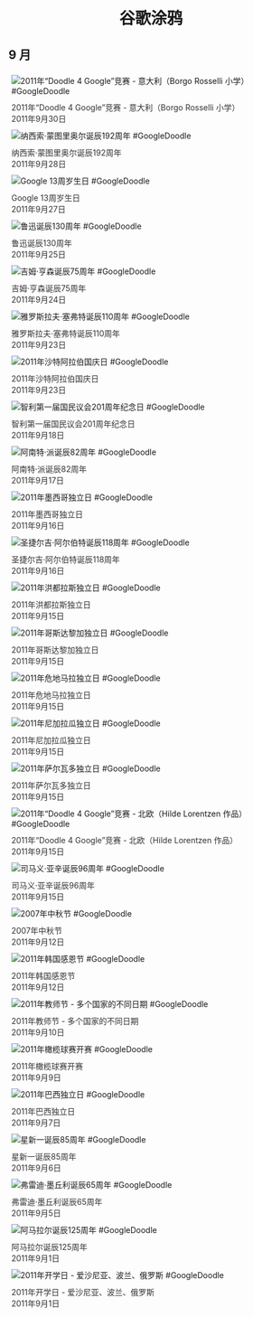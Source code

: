 
<h1 align="center"> 谷歌涂鸦 </h1>




## 9 月

<div class="image">


<img src="" alt="2011年“Doodle 4 Google”竞赛 - 意大利（Borgo Rosselli 小学） #GoogleDoodle" style="margin: 5px"/>
<div class="info" style="font-size: 14px; color:#333333; margin:5px"><div class="title">2011年“Doodle 4 Google”竞赛 - 意大利（Borgo Rosselli 小学）</div><div class="date">2011年9月30日</div></div>

<img src="" alt="纳西索·蒙图里奥尔诞辰192周年 #GoogleDoodle" style="margin: 5px"/>
<div class="info" style="font-size: 14px; color:#333333; margin:5px"><div class="title">纳西索·蒙图里奥尔诞辰192周年</div><div class="date">2011年9月28日</div></div>

<img src="" alt="Google 13周岁生日 #GoogleDoodle" style="margin: 5px"/>
<div class="info" style="font-size: 14px; color:#333333; margin:5px"><div class="title">Google 13周岁生日</div><div class="date">2011年9月27日</div></div>

<img src="" alt="鲁迅诞辰130周年 #GoogleDoodle" style="margin: 5px"/>
<div class="info" style="font-size: 14px; color:#333333; margin:5px"><div class="title">鲁迅诞辰130周年</div><div class="date">2011年9月25日</div></div>

<img src="" alt="吉姆·亨森诞辰75周年 #GoogleDoodle" style="margin: 5px"/>
<div class="info" style="font-size: 14px; color:#333333; margin:5px"><div class="title">吉姆·亨森诞辰75周年</div><div class="date">2011年9月24日</div></div>

<img src="" alt="雅罗斯拉夫·塞弗特诞辰110周年 #GoogleDoodle" style="margin: 5px"/>
<div class="info" style="font-size: 14px; color:#333333; margin:5px"><div class="title">雅罗斯拉夫·塞弗特诞辰110周年</div><div class="date">2011年9月23日</div></div>

<img src="" alt="2011年沙特阿拉伯国庆日 #GoogleDoodle" style="margin: 5px"/>
<div class="info" style="font-size: 14px; color:#333333; margin:5px"><div class="title">2011年沙特阿拉伯国庆日</div><div class="date">2011年9月23日</div></div>

<img src="" alt="智利第一届国民议会201周年纪念日 #GoogleDoodle" style="margin: 5px"/>
<div class="info" style="font-size: 14px; color:#333333; margin:5px"><div class="title">智利第一届国民议会201周年纪念日</div><div class="date">2011年9月18日</div></div>

<img src="" alt="阿南特·派诞辰82周年 #GoogleDoodle" style="margin: 5px"/>
<div class="info" style="font-size: 14px; color:#333333; margin:5px"><div class="title">阿南特·派诞辰82周年</div><div class="date">2011年9月17日</div></div>

<img src="" alt="2011年墨西哥独立日 #GoogleDoodle" style="margin: 5px"/>
<div class="info" style="font-size: 14px; color:#333333; margin:5px"><div class="title">2011年墨西哥独立日</div><div class="date">2011年9月16日</div></div>

<img src="" alt="圣捷尔吉·阿尔伯特诞辰118周年 #GoogleDoodle" style="margin: 5px"/>
<div class="info" style="font-size: 14px; color:#333333; margin:5px"><div class="title">圣捷尔吉·阿尔伯特诞辰118周年</div><div class="date">2011年9月16日</div></div>

<img src="" alt="2011年洪都拉斯独立日 #GoogleDoodle" style="margin: 5px"/>
<div class="info" style="font-size: 14px; color:#333333; margin:5px"><div class="title">2011年洪都拉斯独立日</div><div class="date">2011年9月15日</div></div>

<img src="" alt="2011年哥斯达黎加独立日 #GoogleDoodle" style="margin: 5px"/>
<div class="info" style="font-size: 14px; color:#333333; margin:5px"><div class="title">2011年哥斯达黎加独立日</div><div class="date">2011年9月15日</div></div>

<img src="" alt="2011年危地马拉独立日 #GoogleDoodle" style="margin: 5px"/>
<div class="info" style="font-size: 14px; color:#333333; margin:5px"><div class="title">2011年危地马拉独立日</div><div class="date">2011年9月15日</div></div>

<img src="" alt="2011年尼加拉瓜独立日 #GoogleDoodle" style="margin: 5px"/>
<div class="info" style="font-size: 14px; color:#333333; margin:5px"><div class="title">2011年尼加拉瓜独立日</div><div class="date">2011年9月15日</div></div>

<img src="" alt="2011年萨尔瓦多独立日 #GoogleDoodle" style="margin: 5px"/>
<div class="info" style="font-size: 14px; color:#333333; margin:5px"><div class="title">2011年萨尔瓦多独立日</div><div class="date">2011年9月15日</div></div>

<img src="" alt="2011年“Doodle 4 Google”竞赛 - 北欧（Hilde Lorentzen 作品） #GoogleDoodle" style="margin: 5px"/>
<div class="info" style="font-size: 14px; color:#333333; margin:5px"><div class="title">2011年“Doodle 4 Google”竞赛 - 北欧（Hilde Lorentzen 作品）</div><div class="date">2011年9月15日</div></div>

<img src="" alt="司马义·亚辛诞辰96周年 #GoogleDoodle" style="margin: 5px"/>
<div class="info" style="font-size: 14px; color:#333333; margin:5px"><div class="title">司马义·亚辛诞辰96周年</div><div class="date">2011年9月15日</div></div>

<img src="" alt="2007年中秋节 #GoogleDoodle" style="margin: 5px"/>
<div class="info" style="font-size: 14px; color:#333333; margin:5px"><div class="title">2007年中秋节</div><div class="date">2011年9月12日</div></div>

<img src="" alt="2011年韩国感恩节 #GoogleDoodle" style="margin: 5px"/>
<div class="info" style="font-size: 14px; color:#333333; margin:5px"><div class="title">2011年韩国感恩节</div><div class="date">2011年9月12日</div></div>

<img src="" alt="2011年教师节 - 多个国家的不同日期 #GoogleDoodle" style="margin: 5px"/>
<div class="info" style="font-size: 14px; color:#333333; margin:5px"><div class="title">2011年教师节 - 多个国家的不同日期</div><div class="date">2011年9月10日</div></div>

<img src="" alt="2011年橄榄球赛开赛 #GoogleDoodle" style="margin: 5px"/>
<div class="info" style="font-size: 14px; color:#333333; margin:5px"><div class="title">2011年橄榄球赛开赛</div><div class="date">2011年9月9日</div></div>

<img src="" alt="2011年巴西独立日 #GoogleDoodle" style="margin: 5px"/>
<div class="info" style="font-size: 14px; color:#333333; margin:5px"><div class="title">2011年巴西独立日</div><div class="date">2011年9月7日</div></div>

<img src="" alt="星新一诞辰85周年 #GoogleDoodle" style="margin: 5px"/>
<div class="info" style="font-size: 14px; color:#333333; margin:5px"><div class="title">星新一诞辰85周年</div><div class="date">2011年9月6日</div></div>

<img src="" alt="弗雷迪·墨丘利诞辰65周年 #GoogleDoodle" style="margin: 5px"/>
<div class="info" style="font-size: 14px; color:#333333; margin:5px"><div class="title">弗雷迪·墨丘利诞辰65周年</div><div class="date">2011年9月5日</div></div>

<img src="" alt="阿马拉尔诞辰125周年 #GoogleDoodle" style="margin: 5px"/>
<div class="info" style="font-size: 14px; color:#333333; margin:5px"><div class="title">阿马拉尔诞辰125周年</div><div class="date">2011年9月1日</div></div>

<img src="" alt="2011年开学日 - 爱沙尼亚、波兰、俄罗斯 #GoogleDoodle" style="margin: 5px"/>
<div class="info" style="font-size: 14px; color:#333333; margin:5px"><div class="title">2011年开学日 - 爱沙尼亚、波兰、俄罗斯</div><div class="date">2011年9月1日</div></div>

</div>








